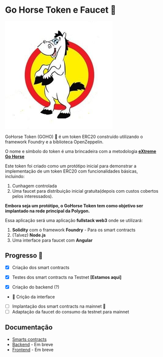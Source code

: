 # Go Horse Token e Faucet  🐴 

![Pé de pano - go horse](./assets/gohorse-pe-de-pano.jpg)

GoHorse Token (GOHO) 🐴 é um token ERC20 construído utilizando o framework Foundry e a biblioteca OpenZeppelin.

O nome e símbolo do token é uma brincadeira com a metodologia **[eXtreme Go Horse](https://gohorse.com.br/extreme-go-horse-xgh.html)**

Este token foi criado como um protótipo inicial para demonstrar a implementação de um token ERC20 com funcionalidades básicas, incluindo:

1. Cunhagem controlada 
2. Uma faucet para distribuição inicial gratuita(depois com custos cobertos pelos interessados). 

**Embora seja um protótipo, o GoHorse Token tem como objetivo ser implantado na rede principal da Polygon.**

Essa aplicação será uma aplicação **fullstack web3** onde se utilizará:


1. **Solidity** com o framework **Foundry** - Para os smart contracts
2. (Talvez) **Node.js**
3. Uma interface para faucet com **Angular**

## Progresso 🐎

- [x] Criação dos smart contracts

- [x] Testes dos smart contracts na Testnet **[Estamos aqui]**
- [x] Criação do backend (?)
- 🏇 Crição da interface
- [ ] Implantação dos smart contracts na mainnet 🤠
- [ ] Adaptação da faucet do consumo da testnet para mainnet

## Documentação

- [Smarts contracts](./smart-contracts/) 
- [Backend]() - Em breve
- [Frontend]() - Em breve

